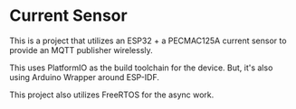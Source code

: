 # Current Sensor

This is a project that utilizes an ESP32 + a PECMAC125A current sensor to provide an MQTT publisher wirelessly.

This uses PlatformIO as the build toolchain for the device. But, it's also using Arduino Wrapper around ESP-IDF.

This project also utilizes FreeRTOS for the async work.
